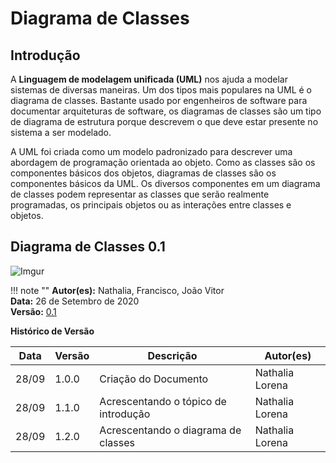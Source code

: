 # Diagrama de Classes

## Introdução

 A **Linguagem de modelagem unificada (UML)** nos ajuda a modelar sistemas de diversas maneiras. Um dos tipos mais populares na UML é o diagrama de classes. Bastante usado por engenheiros de software para documentar arquiteturas de software, os diagramas de classes são um tipo de diagrama de estrutura porque descrevem o que deve estar presente no sistema a ser modelado. 
<p> A UML foi criada como um modelo padronizado para descrever uma abordagem de programação orientada ao objeto. Como as classes são os componentes básicos dos objetos, diagramas de classes são os componentes básicos da UML. Os diversos componentes em um diagrama de classes podem representar as classes que serão realmente programadas, os principais objetos ou as interações entre classes e objetos. 

## Diagrama de Classes 0.1

![Imgur](https://imgur.com/bf42qs8.jpg)

!!! note ""
    **Autor(es):** Nathalia, Francisco, João Vitor</br>
    **Data:** 26 de Setembro de 2020 </br>
    **Versão:** [0.1](https://unbbr-my.sharepoint.com/:i:/g/personal/160006210_aluno_unb_br/EX1ZoIwNqH9GrVIOkbsRoOwBaksQGU-87O1hmNQCJ32qSQ?e=6NU5Ve)

**Histórico de Versão**

| Data | Versão | Descrição | Autor(es) |
| --- | --- | --- | --- |
| 28/09 | 1.0.0 | Criação do Documento | Nathalia Lorena |
| 28/09 | 1.1.0 | Acrescentando o tópico de introdução| Nathalia Lorena |
| 28/09 | 1.2.0 | Acrescentando o diagrama de classes | Nathalia Lorena |




